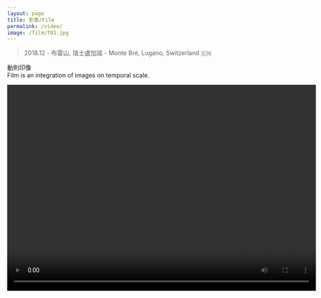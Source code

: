 ```yaml
---
layout: page
title: 影像/Film
permalink: /video/
image: /film/f01.jpg
---
```

> 2018.12 - 布雷山, 瑞士盧加諾 - Monte Bré, Lugano, Switzerland 🇨🇭

動則印像  
Film is an integration of images on temporal scale.

<video width="720" height="480" controls>
  <source src="/video/demo.mp4" type="video/mp4">
  <object data="/video/demo.mp4" width="320" height="240">
  </object> 
</video>

<!---
https://www.zhihu.com/video/1106389872612454400
--->
